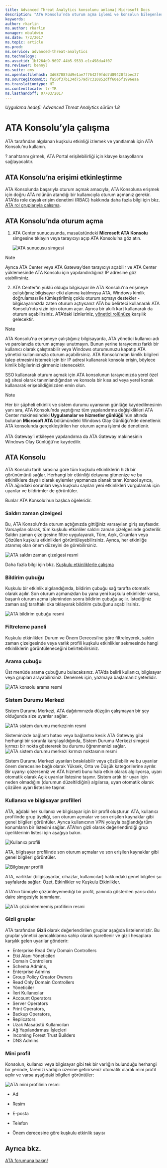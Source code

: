 ```yaml
---
title: Advanced Threat Analytics konsolunu anlama| Microsoft Docs
description: "ATA Konsolu’nda oturum açma işlemi ve konsolun bileşenleri açıklanır"
keywords: 
author: rkarlin
ms.author: rkarlin
manager: mbaldwin
ms.date: 7/2/2017
ms.topic: article
ms.prod: 
ms.service: advanced-threat-analytics
ms.technology: 
ms.assetid: 1bf264d9-9697-44b5-9533-e1c498da4f07
ms.reviewer: bennyl
ms.suite: ems
ms.openlocfilehash: 3d687087dd9e1ae7f7642f9fdd7d89420f3bec27
ms.sourcegitcommit: fa50f37b134d7579d7c310852dff60e5f1996eaa
ms.translationtype: HT
ms.contentlocale: tr-TR
ms.lasthandoff: 07/03/2017
---
```

*Uygulama hedefi: Advanced Threat Analytics sürüm 1.8*



# ATA Konsolu’yla çalışma
<a id="working-with-the-ata-console" class="xliff"></a>

ATA tarafından algılanan kuşkulu etkinliği izlemek ve yanıtlamak için ATA Konsolu’nu kullanın.

? anahtarını girmek, ATA Portal erişilebilirliği için klavye kısayollarını sağlayacaktır. 

## ATA Konsolu’na erişimi etkinleştirme
<a id="enabling-access-to-the-ata-console" class="xliff"></a>
ATA Konsolunda başarıyla oturum açmak amacıyla, ATA Konsoluna erişmek için doğru ATA rolünün atandığı bir kullanıcıyla oturum açmanız gerekir. ATA’da role dayalı erişim denetimi (RBAC) hakkında daha fazla bilgi için bkz. [ATA rol gruplarıyla çalışma](ata-role-groups.md).

## ATA Konsolu’nda oturum açma
<a id="logging-into-the-ata-console" class="xliff"></a>

1. ATA Center sunucusunda, masaüstündeki **Microsoft ATA Konsolu** simgesine tıklayın veya tarayıcıyı açıp ATA Konsolu’na göz atın.

    ![ATA sunucusu simgesi](media/ata-server-icon.png)

>[!NOTE]
> Ayrıca ATA Center veya ATA Gateway’den tarayıcıyı açabilir ve ATA Center yüklemesinde ATA Konsolu için yapılandırdığınız IP adresine göz atabilirsiniz.    

2.  ATA Center’ın yüklü olduğu bilgisayar ile ATA Konsolu’na erişmeye çalıştığınız bilgisayar etki alanına katılmışsa ATA, Windows kimlik doğrulaması ile tümleştirilmiş çoklu oturum açmayı destekler - bilgisayarınızda zaten oturum açtıysanız ATA bu belirteci kullanarak ATA Konsolu’nda sizin için oturum açar. Ayrıca bir akıllı kart kullanarak da oturum açabilirsiniz. ATA’daki izinleriniz, [yönetici rolünüze](ata-role-groups.md) karşılık gelecektir.

> [!NOTE]
> ATA Konsolu’na erişmeye çalıştığınız bilgisayarda, ATA yönetici kullanıcı adı ve parolanızla oturum açmayı unutmayın. Bunun yerine tarayıcınızı farklı bir kullanıcı olarak çalıştırabilir veya Windows oturumunuzu kapatıp ATA yönetici kullanıcınızla oturum açabilirsiniz. ATA Konsolu’ndan kimlik bilgileri talep etmesini istemek için bir IP adresi kullanarak konsola erişin, böylece kimlik bilgilerinizi girmeniz istenecektir.

SSO kullanarak oturum açmak için ATA konsolunun tarayıcınızda yerel özel ağ sitesi olarak tanımlandığından ve konsola bir kısa ad veya yerel konak kullanarak erişebildiğinizden emin olun.

> [!NOTE]
> Her bir şüpheli etkinlik ve sistem durumu uyarısının günlüğe kaydedilmesinin yanı sıra, ATA Konsolu’nda yaptığınız tüm yapılandırma değişiklikleri ATA Center makinesindeki **Uygulamalar ve hizmetler günlüğü**’nün altında bulunan **Microsoft ATA** bölümündeki Windows Olay Günlüğü’nde denetlenir. ATA konsolunda gerçekleştirilen her oturum açma işlemi de denetlenir.<br></br>  ATA Gateway’i etkileyen yapılandırma da ATA Gateway makinesinin Windows Olay Günlüğü’ne kaydedilir. 



## ATA Konsolu
<a id="the-ata-console" class="xliff"></a>

ATA Konsolu tarih sırasına göre tüm kuşkulu etkinliklerin hızlı bir görünümünü sağlar. Herhangi bir etkinliği detayına gitmenize ve bu etkinliklere dayalı olarak eylemler yapmanıza olanak tanır. Konsol ayrıca, ATA ağındaki sorunları veya kuşkulu sayılan yeni etkinlikleri vurgulamak için uyarılar ve bildirimler de görüntüler.

Bunlar ATA Konsolu’nun başlıca öğeleridir.


### Saldırı zaman çizelgesi
<a id="attack-time-line" class="xliff"></a>

Bu, ATA Konsolu’nda oturum açtığınızda gittiğiniz varsayılan giriş sayfasıdır. Varsayılan olarak, tüm kuşkulu etkinliler saldırı zaman çizelgesinde gösterilir. Saldırı zaman çizelgesine filtre uygulayarak, Tüm, Açık, Çıkarılan veya Çözülen kuşkulu etkinlikleri görüntüleyebilirsiniz. Ayrıca, her etkinliğe atanmış olan önem düzeyini de görebilirsiniz.

![ATA saldırı zaman çizelgesi resmi](media/ATA-Suspicious-Activity-Timeline.jpg)

Daha fazla bilgi için bkz. [Kuşkulu etkinliklerle çalışma](working-with-suspicious-activities.md)

### Bildirim çubuğu
<a id="notification-bar" class="xliff"></a>

Kuşkulu bir etkinlik algılandığında, bildirim çubuğu sağ tarafta otomatik olarak açılır. Son oturum açmanızdan bu yana yeni kuşkulu etkinlikler varsa, başarılı oturum açma işleminden sonra bildirim çubuğu açılır. İstediğiniz zaman sağ taraftaki oka tıklayarak bildirim çubuğunu açabilirsiniz.

![ATA bildirim çubuğu resmi](media/notification-bar-1.7.png)

### Filtreleme paneli
<a id="filtering-panel" class="xliff"></a>

Kuşkulu etkinlikleri Durum ve Önem Derecesi’ne göre filtreleyerek, saldırı zaman çizelgesinde veya varlık profili kuşkulu etkinlikler sekmesinde hangi etkinliklerin görüntüleneceğini belirtebilirsiniz.

### Arama çubuğu
<a id="search-bar" class="xliff"></a>

Üst menüde arama çubuğunu bulacaksınız. ATA’da belirli kullanıcı, bilgisayar veya grupları arayabilirsiniz. Denemek için, yazmaya başlamanız yeterlidir.

![ATA konsolu arama resmi](media/ATA-console-search.png)

### Sistem Durumu Merkezi
<a id="health-center" class="xliff"></a>

Sistem Durumu Merkezi, ATA dağıtımınızda düzgün çalışmayan bir şey olduğunda size uyarılar sağlar.

![ATA sistem durumu merkezinin resmi](media/ATA-Health-Issue.jpg)

Sisteminizde bağlantı hatası veya bağlantısı kesik ATA Gateway gibi herhangi bir sorunla karşılaşıldığında, Sistem Durumu Merkezi simgesi kırmızı bir nokta göstererek bu durumu öğrenmenizi sağlar. ![ATA sistem durumu merkezi kırmızı noktasının resmi](media/ATA-Health-Center-Alert-red-dot.png)

Sistem Durumu Merkezi uyarıları bırakılabilir veya çözülebilir ve bu uyarılar önem derecesine bağlı olarak Yüksek, Orta ve Düşük kategorilerine ayrılır. Bir uyarıyı çözerseniz ve ATA hizmeti bunu hala etkin olarak algılıyorsa, uyarı otomatik olarak Açık uyarılar listesine taşınır. Sistem artık bir uyarı için neden olmadığını (durumun düzeltildiğini) algılarsa, uyarı otomatik olarak çözülen uyarı listesine taşınır.

### Kullanıcı ve bilgisayar profilleri
<a id="user-and-computer-profiles" class="xliff"></a>

ATA, ağdaki her kullanıcı ve bilgisayar için bir profil oluşturur. ATA, kullanıcı profilinde grup üyeliği, son oturum açmalar ve son erişilen kaynaklar gibi genel bilgileri görüntüler. Ayrıca kullanıcının VPN yoluyla bağlandığı tüm konumların bir listesini sağlar. ATA’nın gizli olarak değerlendirdiği grup üyeliklerinin listesi için aşağıya bakın.

![Kullanıcı profili](media/user-profile.png)

ATA, bilgisayar profilinde son oturum açmalar ve son erişilen kaynaklar gibi genel bilgileri görüntüler.

![Bilgisayar profili](media/computer-profile.png)

ATA, varlıklar (bilgisayarlar, cihazlar, kullanıcılar) hakkındaki genel bilgileri şu sayfalarda sağlar: Özet, Etkinlikler ve Kuşkulu Etkinlikler.

ATA’nın tümüyle çözümleyemediği bir profil, yanında gösterilen yarısı dolu daire simgesiyle tanımlanır.


![ATA çözümlenmemiş profilinin resmi](media/ATA-Unresolved-Profile.jpg)

### Gizli gruplar
<a id="sensitive-groups" class="xliff"></a>

ATA tarafından **Gizli** olarak değerlendirilen gruplar aşağıda listelenmiştir. Bu gruplar yönetici ayrıcalıklarına sahip olarak işaretlenir ve gizli hesaplara karşılık gelen uyarılar gönderir:

- Enterprise Read Only Domain Controllers 
- Etki Alanı Yöneticileri 
- Domain Controllers 
- Schema Admins,
- Enterprise Admins 
- Group Policy Creator Owners 
- Read Only Domain Controllers 
- Yöneticiler  
- İleri Kullanıcılar  
- Account Operators  
- Server Operators   
- Print Operators,
- Backup Operators,
- Replicators 
- Uzak Masaüstü Kullanıcıları 
- Ağ Yapılandırması İşleçleri 
- Incoming Forest Trust Builders 
- DNS Admins 


### Mini profil
<a id="mini-profile" class="xliff"></a>

Konsolun, kullanıcı veya bilgisayar gibi tek bir varlığın bulunduğu herhangi bir yerinde, farenizi varlığın üzerine getirirseniz otomatik olarak mini profil açılır ve varsa aşağıdaki bilgileri görüntüler:

![ATA mini profilinin resmi](media/ATA-mini-profile.jpg)

-   Ad

-   Resim

-   E-posta

-   Telefon

-   Önem derecesine göre kuşkulu etkinlik sayısı



## Ayrıca bkz.
<a id="see-also" class="xliff"></a>
[ATA forumuna bakın!](https://social.technet.microsoft.com/Forums/security/home?forum=mata)
